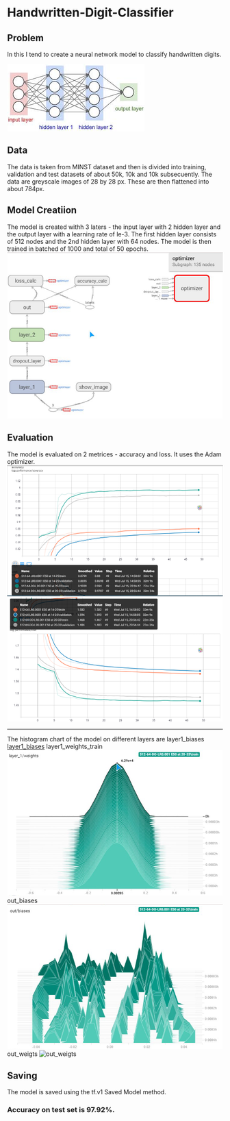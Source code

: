 # Handwritten-Digit-Classifier

## Problem

In this I tend to create a neural network model to classify handwritten digits.

![nn]

## Data

The data is taken from MINST dataset and then is divided into training, validation and test datasets of about 50k, 10k and 10k subsecuently.
The data are greyscale images of 28 by 28 px. These are then flattened into about 784px.

## Model Creatiion

The model is created withh 3 laters - the input layer with 2 hidden layer and the output layer with a learning rate of le-3. The first hidden layer consists of 512 nodes and the 2nd hidden layer with 64 nodes. The model is then trained in batched of 1000 and total of 50 epochs.
![graph]

## Evaluation

The model is evaluated on 2 metrices - accuracy and loss. It uses the Adam optimizer.
![graph_acc]
![graph_cost]

---

The histogram chart of the model on different layers are
layer1_biases
[layer1_biases]
layer1_weights_train
![layer1_weights_train]
out_biases
![out_biases]
out_weigts
![out_weigts]

## Saving

The model is saved using the tf.v1 Saved Model method.

### Accuracy on test set is 97.92%.

[nn]:tensorboard_mnist_digit_logs/graphs_models/nn.jpg
[graph]:tensorboard_mnist_digit_logs/graphs_models/graph.png
[graph_acc]:tensorboard_mnist_digit_logs/graphs_models/graph_acc.png
[graph_cost]:tensorboard_mnist_digit_logs/graphs_models/graph_cost.png
[layer1_biases]:tensorboard_mnist_digit_logs/graphs_models/layer1_biases.png
[layer1_weights_train]:tensorboard_mnist_digit_logs/graphs_models/layer1_weights_train.png
[out_biases]:tensorboard_mnist_digit_logs/graphs_models/out_biases.png
[out_weigts]:tensorboard_mnist_digit_logs/graphs_models/out_weigts.png
